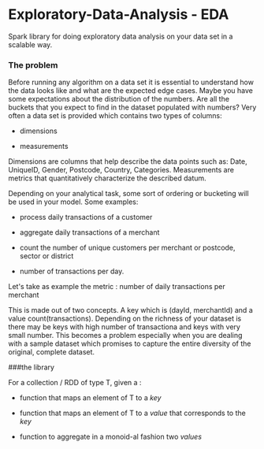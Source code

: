 # Exploratory-Data-Analysis - EDA
Spark library for doing exploratory data analysis on your data set in a scalable way.


### The problem

Before running any algorithm on a data set it is essential to understand how the data looks like and what are the expected edge cases.
Maybe you have some expectations about the distribution of the numbers. Are all the buckets that you expect to find in the dataset populated with numbers?
Very often a data set is provided which contains two types of columns:

- dimensions

- measurements

Dimensions are columns that help describe the data points such as: Date, UniqueID, Gender, Postcode, Country, Categories.
Measurements are metrics that quantitatively characterize the described datum.

Depending on your analytical task, some sort of ordering or bucketing will be used in your model. Some examples:
- process daily transactions of a customer

- aggregate daily transactions of a merchant

- count the number of unique customers per merchant or postcode, sector or district

- number of transactions per day.

Let's take as example the metric : number of daily transactions per merchant

This is made out of two concepts. A key which is (dayId, merchantId) and a value count(transactions).
Depending on the richness of your dataset is there may be keys with high number of transactiona and keys with very small number. This becomes a problem especially when you are dealing with a sample dataset which promises to capture the entire diversity of the original, complete dataset.

###the library

For a collection / RDD of type T, given a :

- function that maps an element of T to a *key*

- function that maps an element of T to a *value* that corresponds to the *key*

- function to aggregate in a monoid-al fashion two *values*
 
